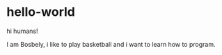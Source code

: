 # hello-world
hi humans!

I am Bosbely, i like to play basketball and i want to learn how to program.

